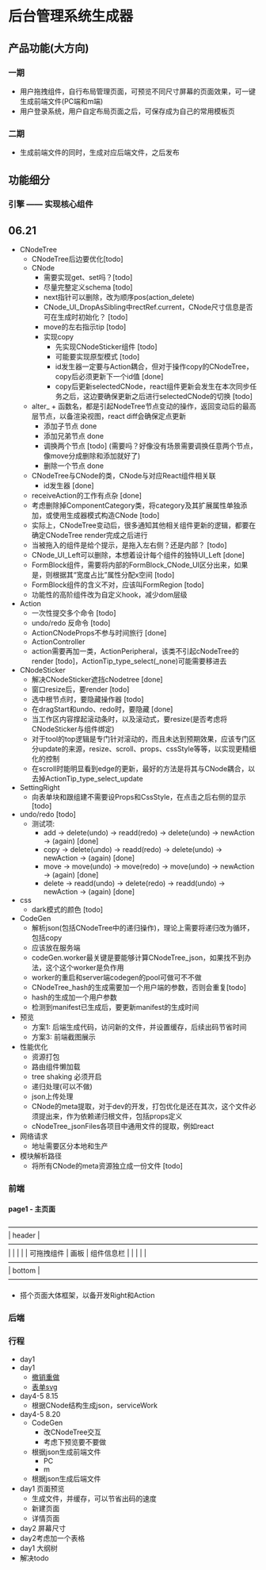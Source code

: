 # 后台管理系统生成器

## 产品功能(大方向)

### 一期

* 用户拖拽组件，自行布局管理页面，可预览不同尺寸屏幕的页面效果，可一键生成前端文件(PC端和m端)
* 用户登录系统，用户自定布局页面之后，可保存成为自己的常用模板页

### 二期

* 生成前端文件的同时，生成对应后端文件，之后发布

## 功能细分

### 引擎 —— 实现核心组件

## 06.21

* CNodeTree
  * CNodeTree后边要优化[todo]
  * CNode
    * 需要实现get、set吗？[todo]
    * 尽量完整定义schema [todo]
    * next指针可以删除，改为顺序pos(action_delete)
    * CNode_UI_DropAsSibling中rectRef.current，CNode尺寸信息是否可在生成时初始化？ [todo]
    * move的左右指示tip [todo]
    * 实现copy
      * 先实现CNodeSticker组件 [todo]
      * 可能要实现原型模式 [todo]
      * id发生器一定要与Action耦合，但对于操作copy的CNodeTree，copy后必须更新下一个id值 [done]
      * copy后更新selectedCNode，react组件更新会发生在本次同步任务之后，这边要确保更新之后进行selectedCNode的切换 [todo]
  * alter_ + 函数名，都是引起NodeTree节点变动的操作，返回变动后的最高层节点，以备渲染视图，react diff会确保定点更新
    * 添加子节点 done
    * 添加兄弟节点 done
    * 调换两个节点 [todo] (需要吗？好像没有场景需要调换任意两个节点，像move分成删除和添加就好了)
    * 删除一个节点 done
  * CNodeTree与CNode的类，CNode与对应React组件相关联
    * id发生器 [done]
  * receiveAction的工作有点杂 [done]
  * 考虑删除掉ComponentCategory类，将category及其扩展属性单独添加，或使用生成器模式构造CNode [todo]
  * 实际上，CNodeTree变动后，很多通知其他相关组件更新的逻辑，都要在确定CNodeTree render完成之后进行
  * 当被拖入的组件是给个提示，是拖入左右侧？还是内部？ [todo]
  * CNode_UI_Left可以删除，本想着设计每个组件的独特UI_Left [done]
  * FormBlock组件，需要将内部的FormBlock_CNode_UI区分出来，如果是，则根据其“宽度占比”属性分配x空间 [todo]
  * FormBlock组件的含义不对，应该叫FormRegion [todo]
  * 功能性的高阶组件改为自定义hook，减少dom层级
* Action
  * 一次性提交多个命令 [todo]
  * undo/redo 反命令 [todo]
  * ActionCNodeProps不参与时间旅行 [done]
  * ActionController
  * action需要再加一类，ActionPeripheral，该类不引起cNodeTree的render [todo]，ActionTip_type_select(_none)可能需要移进去
* CNodeSticker
  * 解决CNodeSticker遮挡cNodetree [done]
  * 窗口resize后，要render [todo]
  * 选中根节点时，要隐藏操作器 [todo]
  * 在dragStart和undo、redo时，要隐藏 [done]
  * 当工作区内容撑起滚动条时，以及滚动式，要resize(是否考虑将CNodeSticker与组件绑定)
  * 对于tool的top逻辑是专门针对滚动的，而且未达到预期效果，应该专门区分update的来源，resize、scroll、props、cssStyle等等，以实现更精细化的控制
  * 在scroll时能明显看到edge的更新，最好的方法是将其与CNode耦合，以去掉ActionTip_type_select_update
* SettingRight
  * 向表单块和跟组建不需要设Props和CssStyle，在点击之后右侧的显示 [todo]
* undo/redo [todo]
  * 测试项:
    * add -> delete(undo) -> readd(redo) -> delete(undo) -> newAction -> (again) [done]
    * copy -> delete(undo) -> readd(redo) -> delete(undo) -> newAction -> (again) [done]
    * move -> move(undo) -> move(redo) -> move(undo) -> newAction -> (again) [done]
    * delete -> readd(undo) -> delete(redo) -> readd(undo) -> newAction -> (again) [done]
* css
  * dark模式的颜色 [todo]
* CodeGen
  * 解析json(包括CNodeTree中的递归操作)，理论上需要将递归改为循环，包括copy
  * 应该放在服务端
  * codeGen.worker最关键是要能够计算CNodeTree_json，如果找不到办法，这个这个worker是负作用
  * worker的重启和server端codegen的pool可做可不不做
  * CNodeTree_hash的生成需要加一个用户端的参数，否则会重复[todo]
  * hash的生成加一个用户参数
  * 检测到manifest已生成后，要更新manifest的生成时间
* 预览
  * 方案1: 后端生成代码，访问新的文件，并设置缓存，后续出码节省时间
  <!-- * 方案2: 前端生成代码，访问前端路由 因为打算新开标签页，该方案不合适 -->
  * 方案3: 前端截图展示
* 性能优化
  * 资源打包
  * 路由组件懒加载
  * tree shaking 必须开启
  * 递归处理(可以不做)
  * json上传处理
  * CNode的meta提取，对于dev的开发，打包优化是还在其次，这个文件必须提出来，作为依赖递归根文件，包括props定义
  * cNodeTree_jsonFiles各项目中通用文件的提取，例如react
* 网络请求
  * 地址需要区分本地和生产
* 模块解析路径
  * 将所有CNode的meta资源独立成一份文件 [todo]

### 前端

#### page1 - 主页面

 ————————————————————————————————————
|              header                |
 ————————————————————————————————————
|            |         |             |
| 可拖拽组件  |   画板  |  组件信息栏  |
|            |         |             |
 ————————————————————————————————————
|              bottom                |
 ————————————————————————————————————

* 搭个页面大体框架，以备开发Right和Action

### 后端

### 行程

* day1
  <!-- * left样式 -->
  <!-- * CNodeSticker更新 -->
    <!-- * resize -->
    <!-- * 复制引起撑开滚动条时 -->
    <!-- * 滚动 -->
* day1
  * [撤销重做](https://www.iconfont.cn/collections/detail?spm=a313x.search_index.0.da5a778a4.2fe83a81dZkbrm&cid=19149)
  * [表单svg](https://www.iconfont.cn/collections/detail?spm=a313x.search_index.0.da5a778a4.255d3a81BFLqRV&cid=3991)
  <!-- * 加一个select组件 -->
  <!-- * 加一个上传文件组件 -->
* day4-5 8.15
  * 根据CNode结构生成json，serviceWork
* day4-5 8.20
  * CodeGen
    * 改CNodeTree交互
    * 考虑下预览要不要做
  * 根据json生成前端文件
    * PC
    * m
  * 根据json生成后端文件
* day1 页面预览
  * 生成文件，并缓存，可以节省出码的速度
  * 新建页面
  * 详情页面
* day2 屏幕尺寸
* day2考虑加一个表格
* day1 大纲树
* 解决todo
